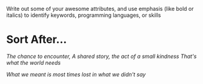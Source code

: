 Write out some of your awesome attributes, and use emphasis (like bold or italics) to identify keywords, programming languages, or skills

# Sort After...

*The chance to encounter, 
A shared story, the act of a small kindness
That's what the world needs*

*What we meant is most times lost in what we didn't say*
